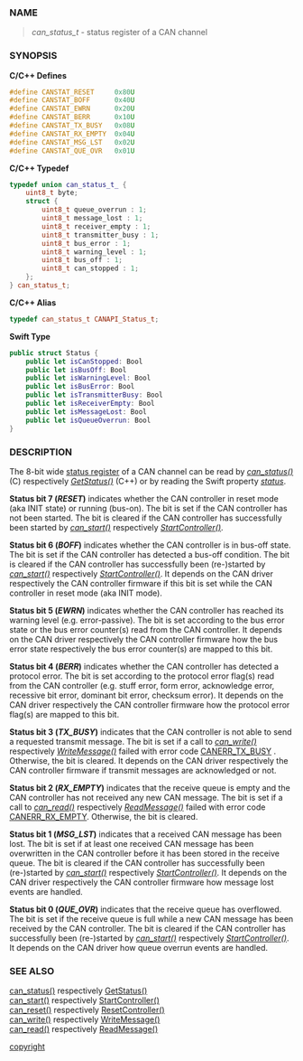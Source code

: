 ### NAME

> *can_status_t* - status register of a CAN channel 

### SYNOPSIS

**C/C++ Defines**
```C++
#define CANSTAT_RESET     0x80U
#define CANSTAT_BOFF      0x40U
#define CANSTAT_EWRN      0x20U
#define CANSTAT_BERR      0x10U
#define CANSTAT_TX_BUSY   0x08U
#define CANSTAT_RX_EMPTY  0x04U
#define CANSTAT_MSG_LST   0x02U
#define CANSTAT_QUE_OVR   0x01U
```
<a id="can_status_t"></a>
**C/C++ Typedef**
```C++
typedef union can_status_t_ {
    uint8_t byte;
    struct {
        uint8_t queue_overrun : 1;
        uint8_t message_lost : 1;
        uint8_t receiver_empty : 1;
        uint8_t transmitter_busy : 1;
        uint8_t bus_error : 1;
        uint8_t warning_level : 1;
        uint8_t bus_off : 1;
        uint8_t can_stopped : 1;
    };
} can_status_t;
```
**C/C++ Alias**
```C++
typedef can_status_t CANAPI_Status_t;
```
**Swift Type**
```Swift
public struct Status {
    public let isCanStopped: Bool
    public let isBusOff: Bool
    public let isWarningLevel: Bool
    public let isBusError: Bool
    public let isTransmitterBusy: Bool
    public let isReceiverEmpty: Bool
    public let isMessageLost: Bool
    public let isQueueOverrun: Bool
}
```

### DESCRIPTION

The 8-bit wide [status register](#can_status_t) of a CAN channel can be read by [*can_status()*](/reference/can_status#can_status) (C) respectively [*GetStatus()*](/reference/can_status#getstatus) (C++) or by reading the Swift property [*status*](/reference/get_status#var_status).

<a id="status_bit_can_stopped"></a>
**Status bit 7 (*RESET*)** indicates whether the CAN controller in reset mode (aka INIT state) or running (bus-on).
The bit is set if the CAN controller has not been started.
The bit is cleared if the CAN controller has successfully been started by [*can_start()*](/reference/can_start#can_start) respectively [*StartController()*](/reference/can_start#startcontroller).

<a id="status_bit_bus_off"></a>
**Status bit 6 (*BOFF*)** indicates whether the CAN controller is in bus-off state.
The bit is set if the CAN controller has detected a bus-off condition.
The bit is cleared if the CAN controller has successfully been (re-)started by [*can_start()*](/reference/can_start#can_start) respectively [*StartController()*](/reference/can_start#startcontroller).
It depends on the CAN driver respectively the CAN controller firmware if this bit is set while the CAN controller in reset mode (aka INIT mode).

<a id="status_bit_warning_level"></a>
**Status bit 5 (*EWRN*)** indicates whether the CAN controller has reached its warning level (e.g. error-passive).
The bit is set according to the bus error state or the bus error counter(s) read from the CAN controller.
It depends on the CAN driver respectively the CAN controller firmware how the bus error state respectively the bus error counter(s) are mapped to this bit.

<a id="status_bit_bus_error"></a>
**Status bit 4 (*BERR*)** indicates whether the CAN controller has detected a protocol error.
The bit is set according to the protocol error flag(s) read from the CAN controller (e.g. stuff error, form error, acknowledge error, recessive bit error, dominant bit error, checksum error).
It depends on the CAN driver respectively the CAN controller firmware how the protocol error flag(s) are mapped to this bit.

<a id="status_bit_transmitter_busy"></a>
**Status bit 3 (*TX_BUSY*)** indicates that the CAN controller is not able to send a requested transmit message.
The bit is set if a call to [*can_write()*](/reference/can_write#can_write) respectively [*WriteMessage()*](/reference/can_write#writemessage) failed with error code [CANERR_TX_BUSY](/reference/error_codes#error_tx_busy) . Otherwise, the bit is cleared.
It depends on the CAN driver respectively the CAN controller firmware if transmit messages are acknowledged or not.

<a id="status_bit_receiver_empty"></a>
**Status bit 2 (*RX_EMPTY*)** indicates that the receive queue is empty and the CAN controller has not received any new CAN message.
The bit is set if a call to [*can_read()*](/reference/can_read#can_read) respectively [*ReadMessage()*](/reference/can_read#readmessage) failed with error code [CANERR_RX_EMPTY](/reference/error_codes#error_rx_empty). Otherwise, the bit is cleared.

<a id="status_bit_message_lost"></a>
**Status bit 1 (*MSG_LST*)** indicates that a received CAN message has been lost.
The bit is set if at least one received CAN message has been overwritten in the CAN controller before it has been stored in the receive queue.
The bit is cleared if the CAN controller has successfully been (re-)started by [*can_start()*](/reference/can_start#can_start) respectively [*StartController()*](/reference/can_start#startcontroller).
It depends on the CAN driver respectively the CAN controller firmware how message lost events are handled.

<a id="status_bit_queue_overrun"></a>
**Status bit 0 (*QUE_OVR*)** indicates that the receive queue has overflowed.
The bit is set if the receive queue is full while a new CAN message has been received by the CAN controller.
The bit is cleared if the CAN controller has successfully been (re-)started by [*can_start()*](/reference/can_start#can_start) respectively [*StartController()*](/reference/can_start#startcontroller).
It depends on the CAN driver how queue overrun events are handled.

### SEE ALSO

[can_status()](/reference/can_status#can_status) respectively [GetStatus()](/reference/can_status#getstatus) \
[can_start()](/reference/can_start#can_start) respectively [StartController()](/reference/can_start#startcontroller) \
[can_reset()](/reference/can_reset#can_reset) respectively [ResetController()](/reference/can_reset#resetcontroller) \
[can_write()](/reference/can_write#can_write) respectively [WriteMessage()](/reference/can_write#writemessage) \
[can_read()](/reference/can_read#can_read) respectively [ReadMessage()](/reference/can_read#readmessage)


[copyright](../copyright.md ':include')
